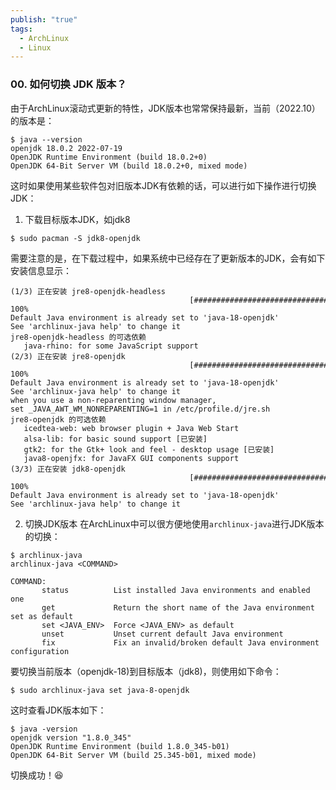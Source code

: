 ```yaml
---
publish: "true"
tags:
  - ArchLinux
  - Linux
---
```


### 00. 如何切换 JDK 版本？

由于ArchLinux滚动式更新的特性，JDK版本也常常保持最新，当前（2022.10）的版本是：
```shell
$ java --version
openjdk 18.0.2 2022-07-19  
OpenJDK Runtime Environment (build 18.0.2+0)  
OpenJDK 64-Bit Server VM (build 18.0.2+0, mixed mode)
```

这时如果使用某些软件包对旧版本JDK有依赖的话，可以进行如下操作进行切换JDK：

1. 下载目标版本JDK，如jdk8
```shell
$ sudo pacman -S jdk8-openjdk
```
需要注意的是，在下载过程中，如果系统中已经存在了更新版本的JDK，会有如下安装信息显示：
```shell
(1/3) 正在安装 jre8-openjdk-headless                                         [###########################################] 100%  
Default Java environment is already set to 'java-18-openjdk'  
See 'archlinux-java help' to change it  
jre8-openjdk-headless 的可选依赖  
   java-rhino: for some JavaScript support  
(2/3) 正在安装 jre8-openjdk                                         [###########################################] 100%  
Default Java environment is already set to 'java-18-openjdk'  
See 'archlinux-java help' to change it  
when you use a non-reparenting window manager,  
set _JAVA_AWT_WM_NONREPARENTING=1 in /etc/profile.d/jre.sh  
jre8-openjdk 的可选依赖  
   icedtea-web: web browser plugin + Java Web Start  
   alsa-lib: for basic sound support [已安装]  
   gtk2: for the Gtk+ look and feel - desktop usage [已安装]  
   java8-openjfx: for JavaFX GUI components support  
(3/3) 正在安装 jdk8-openjdk                                         [###########################################] 100%  
Default Java environment is already set to 'java-18-openjdk'  
See 'archlinux-java help' to change it
```

2. 切换JDK版本
在ArchLinux中可以很方便地使用`archlinux-java`进行JDK版本的切换：
```shell
$ archlinux-java 
archlinux-java <COMMAND>  
  
COMMAND:  
       status          List installed Java environments and enabled one  
       get             Return the short name of the Java environment set as default  
       set <JAVA_ENV>  Force <JAVA_ENV> as default  
       unset           Unset current default Java environment  
       fix             Fix an invalid/broken default Java environment configuration
```

要切换当前版本（openjdk-18)到目标版本（jdk8)，则使用如下命令：
```shell
$ sudo archlinux-java set java-8-openjdk
```

这时查看JDK版本如下：
```shell
$ java -version
openjdk version "1.8.0_345"  
OpenJDK Runtime Environment (build 1.8.0_345-b01)  
OpenJDK 64-Bit Server VM (build 25.345-b01, mixed mode)
```
切换成功！😆